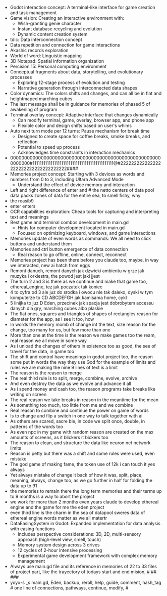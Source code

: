 - Godot interaction concept: A terminal-like interface for game creation and task management
- Game vision: Creating an interactive environment with:
  - Wish-granting genie character
  - Instant database recycling and evolution
  - Dynamic content creation system
- tdic: Data interconnection concept
- Data repetition and connection for game interactions
- Akashic records exploration
- World of word: Linguistic mapping
- 3D Notepad: Spatial information organization
- Percision 15: Personal computing environment
- Conceptual fragments about data, storytelling, and evolutionary processes
  - Exploring 12-stage process of evolution and testing
  - Narrative generation through interconnected data shapes
- Color dynamics: The colors shifts and changes, and can all be in flat and heightmaped marching cubes
- The last message shall be in guidance for memories of phased 5 of awakening of program
- Terminal overlay concept: Adaptive interface that changes dynamically
  - Can modify terminal, game, overlay, browser app, and phone app
  - Flexible color and design shifts based on user's whims
- Auto next turn mode per 12 turns: Pause mechanism for break time
  - Designed to create space for coffee breaks, smoke breaks, and reflection
  - Potential to speed up process
  - Acknowledges time constraints in interaction mechanics
- 0000000000000000000000000000000000000000000000000000000000000#111111111111111111111111111111111111111111111@#222222222222222222222222222222222222####
- Memories project concept: Starting with 3 devices as words and numbers from 0 to 3, including Ultara Advanced Mode
  - Understand the effect of device memory and interaction
- Left and right difference of enter and # the netto centers of data pool data packs zones of data for the entire sea, to smell fishy, why
- the reasib9 
- enter enters
- OCR capabilities exploration: Cheap tools for capturing and interpreting text and meanings
- Best game and terminal combos development in main.gd
  - Hints for computer development located in main.gd
  - Focused on optimizing keyboard, windows, and game interactions
- Memories update of even words as commands: We all need to click buttons and understand them
- Memories and ctrl button emergence of data connection
  - Real reason to go offline, online, connect, reconnect
- Memories project has been there before you claude too, maybe, in way we interacted, new ai hatch from eggs
- Remont danuch, remont danych jak dzwieki ambientu w grze jak muzyka i orkiestra, the powod jest jaki jjest
- The turn 2 and 3 is there as we continue and make that game too, ethereal_engine, tez jak poczatek tak koniec
- 4 to cyfra od 3 ale juz do srodka i owocu nie tak daleko, dyski w tym komputerze to CD ABCDEFGH jak kamisama home, cykl
- 5 linijka to juz D Eden, przecinek jak spacja jest dobrobytem accessu danych dla gry, marching cubes albo plaskie
- The flat ones, squares and triangles of shapes of rectangles reason for diameter for the app, as i see it too, how
- In words the memory momb of change int the text, size reason for the change, too many for us, but few more than one
- More than one at the time is the reason we make games too the ream, real reason we all move in some way
- As i unload the changes of others in existence too as good, the see of travel for the data, in game too
- The shift and control have meanings in godot project too, the reason some put in words the way they use God for the example of limits and rules we are making the nine 9 lines of text is a limit
- The reason is the reason to merge
- The real third rule is to split, merge, combine, evolve, archive
- And even destroy the data as we evolve and advance it all
- As i spend money and cash too, the reason programs take breaks like writing on screen
- The real reason we take breaks in reason in the meantime for the mean
- As something too much, too little from me and we combine
- Real reason to combine and continue the power on game of words
- Is to change and flip a switch in one way to talk together with ai
- As others are scared, sacre ble, in code we split once, double, in patterns of the words too
- As even npc in my game with random reason are created on the max amounts of screens, as it blickers it bickers too
- The reason to clean, and structure the data like neuron net network limits
- Reason is petty but there was a shift and some rules were used, even mistake
- The god game of making fame, the token use of 12k i can touch it yes always
- Yet always mistake of change it back of how it was, split, place, meaning, always, change too, as we go further in half for folding the data up to 91
- the memories to remain there the long term memories and their terms up to 9 months is a way to abort the project
- we work for more than 2 months even years claude to develop ethereal engine and the game for me the eden project
- even third line is the charm in the sea of datapool sweres data of ethereal engine words matter as we all matertr
- DataEasingSystem in Godot: Expanded implementation for data analysis with easing functions
  - Includes perspective considerations: 3D, 2D, multi-sensory approach (high-level view, smell, touch)
  - Memory system design across 3 drives
  - 12 cycles of 2-hour intensive processing
  - Experimental game development framework with complex memory management
- Always use main.gd file and its reference in memories of 22 to 33 files of project part, like the trayectory of todays start and end mision, # ## ###
- yoyo-s _s main.gd, Eden, backup, reroll, help, guide, comment, hash_tag # one line of connections, pathways, continue, modify, #